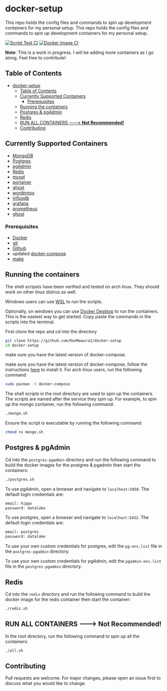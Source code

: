 # docker-setup

This repo holds the config files and commands to spin up development containers for my personal setup.
This repo holds the config files and commands to spin up development containers for my personal setup.

[![Script Test CI](https://github.com/KenMwaura1/docker-setup/actions/workflows/script-test.yml/badge.svg)](https://github.com/KenMwaura1/docker-setup/actions/workflows/script-test.yml) 
[![Docker Image CI](https://github.com/KenMwaura1/docker-setup/actions/workflows/docker-image.yml/badge.svg)](https://github.com/KenMwaura1/docker-setup/actions/workflows/docker-image.yml)

**Note**: This is a work in progress. I will be adding more containers as I go along. Feel free to contribute!

## Table of Contents

- [docker-setup](#docker-setup)
	- [Table of Contents](#table-of-contents)
	- [Currently Supported Containers](#currently-supported-containers)
		- [Prerequisites](#prerequisites)
	- [Running the containers](#running-the-containers)
	- [Postgres \& pgAdmin](#postgres--pgadmin)
	- [Redis](#redis)
	- [RUN ALL CONTAINERS ---\> **Not Recommended!**](#run-all-containers-----not-recommended)
	- [Contributing](#contributing)

## Currently Supported Containers

- [MongoDB](https://www.mongodb.com/)
- [Postgres](https://www.postgresql.org/)
- [pgAdmin](https://www.pgadmin.org/)
- [Redis](https://redis.io/)
- [mysql](https://www.mysql.com/)
- [portainer](https://www.portainer.io/)
- [ghost](https://ghost.org/)
- [wordpress](https://wordpress.org/)
- [influxdb](https://www.influxdata.com/)
- [grafana](https://grafana.com/)
- [prometheus](https://prometheus.io/)
- [ghost](https://ghost.org/)
  

### Prerequisites

- [Docker](https://docs.docker.com/install/linux/docker-ce/)
- [git](https://git-scm.com/downloads)
- [Github](https://github.com)
- updated [docker-compose](https://docs.docker.com/compose/install/)
- [make](https://www.gnu.org/software/make/)

## Running the containers

The shell scripsts have been verified and tested on arch linux. They should work on other linux distros as well.

Windows users can use [WSL](https://docs.microsoft.com/en-us/windows/wsl/install-win10) to run the scripts.

Optionally, on windows you can use [Docker Desktop](https://www.docker.com/products/docker-desktop) to run the containers. This is the easiest way to get started. Copy paste the commands in the scripts into the terminal.

First clone the repo and cd into the directory

```bash
git clone https://github.com/KenMwaura1/docker-setup
cd docker-setup
```

make sure you have the latest version of docker-compose.

make sure you have the latest version of docker-compose.
follow the instructions [here](https://docs.docker.com/compose/install/) to install it.
For arch linux users, run the following command:

```bash
sudo pacman -S docker-compose
```

The shell scripts in the root directory are used to spin up the containers. The scripts are named after the service they spin up. For example, to spin up the mongo container, run the following command:

```bash  
./mongo.sh
```

Ensure the script is executable by running the following command:

```bash
chmod +x mongo.sh
```

## Postgres & pgAdmin

Cd into the `postgres-pgadmin` directory and run the following command to build the docker images for the postgres & pgadmin then start the containers:

```bash
./postgres.sh
```

To use pgAdmin, open a browser and navigate to `localhost:5050`. The default login credentials are:

```bash
email: hippo
password: datalake
```

To use postgres, open a browser and navigate to `localhost:5432`. The default login credentials are:

```bash
email: postgres
password: datalake
```

To use your own custom credentials for postgres, edit the `pg-env.list` file in the `postgres-pgadmin` directory.

To use your own custom credentials for pgAdmin, edit the `pgadmin-env.list` file in the `postgres-pgadmin` directory.

## Redis

Cd into the `redis` directory and run the following command to build the docker image for the redis container then start the container:

```bash
./redis.sh
```

## RUN ALL CONTAINERS ---> **Not Recommended!**

In the root directory, run the following command to spin up all the containers:

```bash
./all.sh
```

## Contributing

Pull requests are welcome. For major changes, please open an issue first to discuss what you would like to change.
